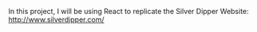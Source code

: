 In this project, I will be using React to replicate the Silver Dipper Website: http://www.silverdipper.com/
